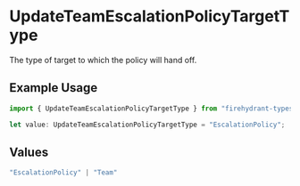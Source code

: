 # UpdateTeamEscalationPolicyTargetType

The type of target to which the policy will hand off.

## Example Usage

```typescript
import { UpdateTeamEscalationPolicyTargetType } from "firehydrant-typescript-sdk/models/components";

let value: UpdateTeamEscalationPolicyTargetType = "EscalationPolicy";
```

## Values

```typescript
"EscalationPolicy" | "Team"
```